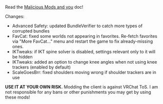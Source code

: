 Read the [Malicious Mods and you](https://github.com/xAstroBoy/VRCMods-Unchained/blob/master/Malicious-Mods.md) doc!

Changes:
 * Advanced Safety: updated BundleVerifier to catch more types of corrupted bundles
 * FavCat: fixed some worlds not appearing in favorites. Re-fetch favorites via "More FavCat..." menu and restart the game to fix already-missing ones.
 * IKTweaks: if IKT spine solver is disabled, settings relevant only to it will be hidden
 * IKTweaks: added an option to change knee angles when not using knee trackers (enabled by default)
 * ScaleGoesBrr: fixed shoulders moving wrong if shoulder trackers are in use

**USE IT AT YOUR OWN RISK.** Modding the client is against VRChat ToS. I am not responsible for any bans or other punishments you may get by using these mods!